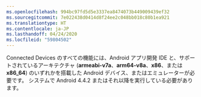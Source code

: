 ```yaml
---
ms.openlocfilehash: 994bc97fd5d5e3337ea8474073b449009439ef32
ms.sourcegitcommit: 7e022438d0414d8f24ee2c048bb018c80b1ea921
ms.translationtype: HT
ms.contentlocale: ja-JP
ms.lasthandoff: 04/24/2020
ms.locfileid: "59804502"
---
```

Connected Devices のすべての機能には、Android アプリ開発 IDE と、サポートされているアーキテクチャ (**armeabi-v7a**、**arm64-v8a**、**x86**、または **x86_64**) のいずれかを搭載した Android デバイス、またはエミュレーターが必要です。 システムで Android 4.4.2 またはそれ以降を実行している必要があります。